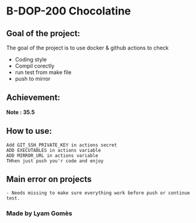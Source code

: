 # B-DOP-200 Chocolatine

## Goal of the project:  
The goal of the project is to use docker & github actions to 
  check 
- Coding style
- Compil corectly
- run test from make file
- push to mirror

## Achievement:  
**Note :** **35.5**  

## How to use:

    Add GIT_SSH_PRIVATE_KEY in actions secret
    ADD EXECUTABLES in actions variable
    ADD MIRROR_URL in actions variable
    THhen just push you'r code and enjoy

## Main error on projects
    - Needs missing to make sure everything work before push or continue test.

### Made by Lyam Gomès
